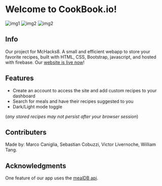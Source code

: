 # Welcome to CookBook.io!

![img1](https://cdn.discordapp.com/attachments/804864853566947374/805326773004664872/3.jpg)
![img2](https://user-images.githubusercontent.com/50206147/106377245-ce5f4c80-6369-11eb-8a87-ea0ea6a50dc7.jpg)
![img2](https://user-images.githubusercontent.com/50206147/106377247-d15a3d00-6369-11eb-9c4b-47f2cbceab46.jpg)


## Info 
Our project for McHacks8. A small and efficient webapp to store your favorite recipes, built with HTML, CSS, Bootstrap, javascript, and hosted with firebase. Our [website is live now](cookbook-e138e.web.app/)!

## Features
- Create an account to access the site and add custom recipes to your dashboard
- Search for meals and have their recipes suggested to you
- Dark/Light mode toggle

(*any stored recipes may not persist after your browser session*)

## Contributers
Made by: Marco Caniglia, Sebastian Cobuzzi, Victor Livernoche, William Tang.

## Acknowledgments
One feature of our app uses the [mealDB api](https://www.themealdb.com/api.php).
